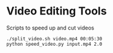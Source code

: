 # Video Editing Tools

Scripts to speed up and cut videos

```
./split_video.sh video.mp4 00:05:30
python speed_video.py input.mp4 2.0
````
